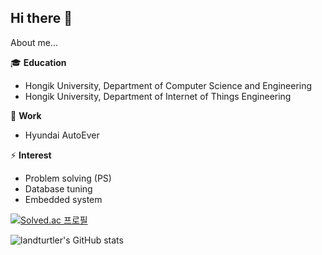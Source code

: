 ## Hi there 👋

About me...

🎓 **Education**
- Hongik University, Department of Computer Science and Engineering
- Hongik University, Department of Internet of Things Engineering


💼 **Work**
- Hyundai AutoEver


⚡ **Interest**
- Problem solving (PS)
- Database tuning 
- Embedded system

[![Solved.ac
프로필](http://mazassumnida.wtf/api/v2/generate_badge?boj=buc03226)](https://solved.ac/buc03226)

![landturtler's GitHub stats](https://github-readme-stats.vercel.app/api?username=landturtler&theme=dracula&show_icons=true)

<!--
**landturtler/landturtler** is a ✨ _special_ ✨ repository because its `README.md` (this file) appears on your GitHub profile.
[![Solved.ac
프로필](http://mazassumnida.wtf/api/mini/generate_badge?boj=buc03226)](https://solved.ac/buc03226)
Here are some ideas to get you started:

[![landturtler's github stats](https://github-readme-stats.vercel.app/api/top-langs/?username=landturtler&theme=dracula&show_icons=true&hide_border=true&title_color=f362bd&icon_color=f362bd&layout=compact)](https://github.com/landturtler)
- 🔭 I’m currently working on ...
- 🌱 I’m currently learning ...
- 👯 I’m looking to collaborate on ...
- 🤔 I’m looking for help with ...
- 💬 Ask me about ...
- 📫 How to reach me: ...
- 😄 Pronouns: ...
- ⚡ Fun fact: ...
-->
